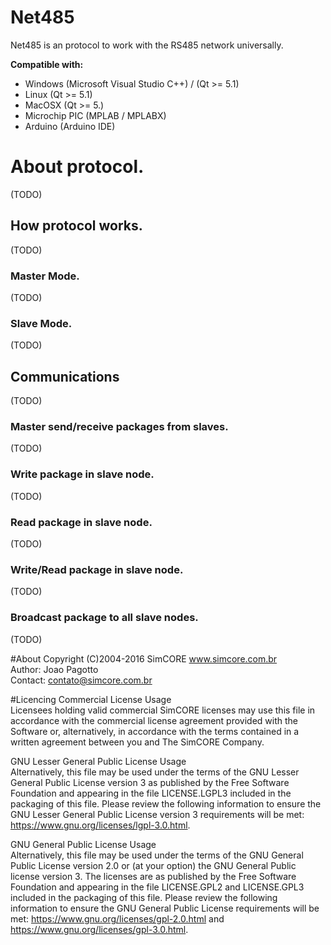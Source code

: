 # Net485

Net485 is an protocol to work with the RS485 network universally.<br>

<b>Compatible with:</b>
<ul>
<li>Windows (Microsoft Visual Studio C++) / (Qt >= 5.1)</li>
<li>Linux (Qt >= 5.1)</li>
<li>MacOSX  (Qt >= 5.)</li>
<li>Microchip PIC (MPLAB / MPLABX)</li>
<li>Arduino (Arduino IDE)</li>
</ul>

# About protocol.
(TODO)

## How protocol works.
(TODO)

### Master Mode.
(TODO)

### Slave Mode.
(TODO)

## Communications
(TODO)

### Master send/receive packages from slaves.
(TODO)

### Write package in slave node.
(TODO)

### Read package in slave node.
(TODO)

### Write/Read package in slave node.
(TODO)

### Broadcast package to all slave nodes.
(TODO)

#About
Copyright (C)2004-2016 SimCORE www.simcore.com.br<br>
Author: Joao Pagotto<br>
Contact: contato@simcore.com.br<br>

#Licencing
Commercial License Usage<br>
Licensees holding valid commercial SimCORE licenses may use this file in accordance with the commercial license agreement provided with the
Software or, alternatively, in accordance with the terms contained in a written agreement between you and The SimCORE Company.

GNU Lesser General Public License Usage<br>
Alternatively, this file may be used under the terms of the GNU Lesser General Public License version 3 as published by the Free Software
Foundation and appearing in the file LICENSE.LGPL3 included in the packaging of this file. Please review the following information to
ensure the GNU Lesser General Public License version 3 requirements will be met: https://www.gnu.org/licenses/lgpl-3.0.html.

GNU General Public License Usage<br>
Alternatively, this file may be used under the terms of the GNU General Public License version 2.0 or (at your option) the GNU General
Public license version 3. The licenses are as published by the Free Software Foundation and appearing in the file LICENSE.GPL2 and
LICENSE.GPL3 included in the packaging of this file. Please review the following information to ensure the GNU General Public License
requirements will be met: https://www.gnu.org/licenses/gpl-2.0.html and https://www.gnu.org/licenses/gpl-3.0.html.

